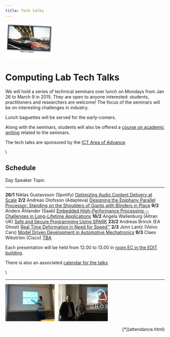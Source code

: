 ```yaml
---
title: Tech talks
---
```




  <img src="/images/nfs.png" alt="Need for Speed™" width="30%" class="talk-img">

# Computing Lab Tech Talks

We will hold a series of technical seminars over lunch on Mondays from Jan 26 to March 9 in 2015. They are open to anyone interested: students, practitioners and researchers are welcome! The focus of the seminars will be on interesting challenges in industry.

Lunch baguettes will be served for the early-comers.

Along with the seminars, students will also be offered a [course on academic writing](http://www.cse.chalmers.se/~laurako/links/CCTT.html) related to the seminars.

The tech talks are sponsored by the [ICT Area of Advance](http://www.chalmers.se/en/areas-of-advance/ict/Pages/default.aspx).

\



## Schedule

Day       Speaker                        Topic
--------  -------                        ----
**26/1**  Niklas Gustavsson (Spotify)    [Optimizing Audio Content Delivery at Scale](abstracts.html#gustavsson)
 **2/2**  Andreas Olofsson (Adapteva)    [Designing the Epiphany Parallel Processor: Standing on the Shoulders of Giants with Blinders in Place](abstracts.html#olofsson)
 **9/2**  Anders Åhlander (Saab)         [Embedded High-Performance Processing -- Challenges in Long-Lifetime Applications](abstracts.html#ahlander)
**16/2**  Angela Wallenburg (Altran UK)  [Safe and Secure Programming Using SPARK](abstracts.html#wallenburg)
**23/2**  Andreas Brinck (EA Ghost)      [Real Time Deformation in Need for Speed™](abstracts.html#brinck)
 **2/3**  Jonn Lantz (Volvo Cars)        [Model Driven Development in Automotive Mechatronics](abstracts.html#lantz)
 **9/3**  Claes Wikström (Cisco)         [TBA](abstracts.html#wikstrom)

Each presentation will be held from 12.00 to 13.00 in [room EC in the EDIT building](http://maps.chalmers.se/#ec631799-6bfa-4995-95e3-efe03c13ad70).

There is also an associated [calendar for the talks](https://www.google.com/calendar/embed?src=vk6mn4kquejl2d5hhus4bpkg2c%40group.calendar.google.com&ctz=Europe/Stockholm).

\

  <hr/>

  <a href="tech-talks/spotify-talk.jpg"><img src="tech-talks/spotify-talk.jpg" alt="Spotify talk" width="31%"></a>
  &nbsp;
  <a href="tech-talks/ghost-talk.jpg"><img src="tech-talks/ghost-talk.jpg" alt="EA Ghost talk" width="31%"></a>

  <div style="text-align: right;">
[*](attendance.html)
  </div>


